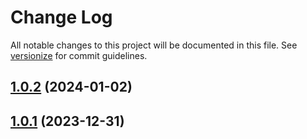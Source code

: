 # Change Log

All notable changes to this project will be documented in this file. See [versionize](https://github.com/versionize/versionize) for commit guidelines.

<a name="1.0.2"></a>
## [1.0.2](https://www.github.com/Erfa-Pro/ProductionService/releases/tag/v1.0.2) (2024-01-02)

<a name="1.0.1"></a>
## [1.0.1](https://www.github.com/Erfa-Pro/ProductionService/releases/tag/v1.0.1) (2023-12-31)

